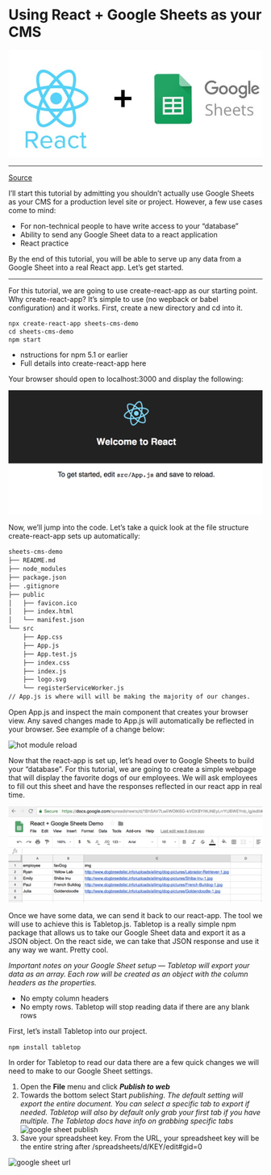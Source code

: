 # Using React + Google Sheets as your CMS

![react google sheet](md/reactgooglesheet.jpeg)

---

[Source](https://medium.com/@ryan.mcnierney/using-react-google-sheets-as-your-cms-294c02561d59)

I’ll start this tutorial by admitting you shouldn’t actually use Google Sheets as your CMS for a production level site or project. However, a few use cases come to mind:

- For non-technical people to have write access to your “database”
- Ability to send any Google Sheet data to a react application
- React practice

By the end of this tutorial, you will be able to serve up any data from a Google Sheet into a real React app. Let’s get started.

---

For this tutorial, we are going to use create-react-app as our starting point. Why create-react-app? It’s simple to use (no wepback or babel configuration) and it works. First, create a new directory and cd into it.

```shell
npx create-react-app sheets-cms-demo
cd sheets-cms-demo
npm start
```

- nstructions for npm 5.1 or earlier
- Full details into create-react-app here

Your browser should open to localhost:3000 and display the following:

![welcome page](md/welcomescreen.png)

Now, we’ll jump into the code. Let’s take a quick look at the file structure create-react-app sets up automatically:

```markdown
sheets-cms-demo
├── README.md
├── node_modules
├── package.json
├── .gitignore
├── public
│   ├── favicon.ico
│   ├── index.html
│   └── manifest.json
└── src
    ├── App.css
    ├── App.js 
    ├── App.test.js
    ├── index.css
    ├── index.js
    ├── logo.svg
    └── registerServiceWorker.js
// App.js is where will will be making the majority of our changes.
```

Open App.js and inspect the main component that creates your browser view. Any saved changes made to App.js will automatically be reflected in your browser. See example of a change below:

![hot module reload](md/hmr.gif)

Now that the react-app is set up, let’s head over to Google Sheets to build your “database”. For this tutorial, we are going to create a simple webpage that will display the favorite dogs of our employees. We will ask employees to fill out this sheet and have the responses reflected in our react app in real time.

![google sheet](md/gsheet.png)

Once we have some data, we can send it back to our react-app. The tool we will use to achieve this is Tabletop.js. Tabletop is a really simple npm package that allows us to take our Google Sheet data and export it as a JSON object. On the react side, we can take that JSON response and use it any way we want. Pretty cool.

*Important notes on your Google Sheet setup — Tabletop will export your data as an array. Each row will be created as an object with the column headers as the properties.*

- No empty column headers
- No empty rows. Tabletop will stop reading data if there are any blank rows

First, let’s install Tabletop into our project.

```npm install tabletop```

In order for Tabletop to read our data there are a few quick changes we will need to make to our Google Sheet settings.

1. Open the **File** menu and click ***Publish to web***
2. Towards the bottom select Start *publishing*. *The default setting will export the entire document. You can select a specific tab to export if needed. Tabletop will also by default only grab your first tab if you have multiple. The Tabletop docs have info on grabbing specific tabs*![google sheet publish](md/googlesheetpublish.png)
3. Save your spreadsheet key. From the URL, your spreadsheet key will be the entire string after /spreadsheets/d/KEY/edit#gid=0

![google sheet url](md/gsheeturl.png)

